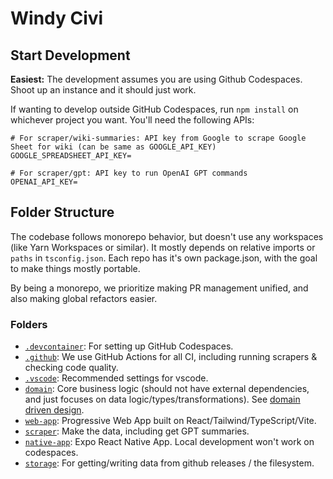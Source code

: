 # Windy Civi

## Start Development

**Easiest:** The development assumes you are using Github Codespaces. Shoot up an instance and it should just work.

If wanting to develop outside GitHub Codespaces, run `npm install` on whichever project you want. You'll need the following APIs:

```env
# For scraper/wiki-summaries: API key from Google to scrape Google Sheet for wiki (can be same as GOOGLE_API_KEY)
GOOGLE_SPREADSHEET_API_KEY=

# For scraper/gpt: API key to run OpenAI GPT commands
OPENAI_API_KEY=
```

## Folder Structure

The codebase follows monorepo behavior, but doesn't use any workspaces (like Yarn Workspaces or similar). It mostly depends on relative imports or `paths` in `tsconfig.json`. Each repo has it's own package.json, with the goal to make things mostly portable.

By being a monorepo, we prioritize making PR management unified, and also making global refactors easier.

### Folders

- [`.devcontainer`](.devcontainer): For setting up GitHub Codespaces.
- [`.github`](.github): We use GitHub Actions for all CI, including running scrapers & checking code quality.
- [`.vscode`](.vscode): Recommended settings for vscode.
- [`domain`](domain): Core business logic (should not have external dependencies, and just focuses on data logic/types/transformations). See [domain driven design](https://en.wikipedia.org/wiki/Domain-driven_design).
- [`web-app`](web-app): Progressive Web App built on React/Tailwind/TypeScript/Vite.
- [`scraper`](scraper): Make the data, including get GPT summaries.
- [`native-app`](native-app): Expo React Native App. Local development won't work on codespaces.
- [`storage`](storage): For getting/writing data from github releases / the filesystem.
